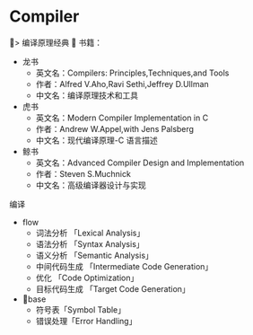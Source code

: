# Compiler

> 编译原理经典  书籍：

- 龙书
  - 英文名：Compilers: Principles,Techniques,and Tools
  - 作者：Alfred V.Aho,Ravi Sethi,Jeffrey D.Ullman
  - 中文名：编译原理技术和工具
- 虎书
  - 英文名：Modern Compiler Implementation in C
  - 作者：Andrew W.Appel,with Jens Palsberg
  - 中文名：现代编译原理-C 语言描述
- 鲸书
  - 英文名：Advanced Compiler Design and Implementation
  - 作者：Steven S.Muchnick
  - 中文名：高级编译器设计与实现

编译

- flow
  - 词法分析 「Lexical Analysis」
  - 语法分析 「Syntax Analysis」
  - 语义分析 「Semantic Analysis」
  - 中间代码生成 「Intermediate Code Generation」
  - 优化 「Code Optimization」
  - 目标代码生成 「Target Code Generation」
- base
  - 符号表「Symbol Table」
  - 错误处理「Error Handling」

